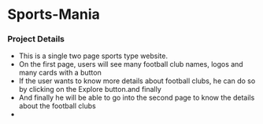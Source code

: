 # Sports-Mania

### Project Details

- This is a single two page sports type website.
- On the first page, users will see many football club names, logos and many cards with a button 
- If the user wants to know more details about football clubs, he can do so by clicking on the Explore button.and finally 
- And finally he will be able to go into the second page to know the details about the football clubs
- 
